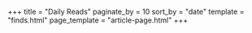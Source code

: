 +++
title = "Daily Reads"
paginate_by = 10
sort_by = "date"
template = "finds.html"
page_template = "article-page.html"
+++